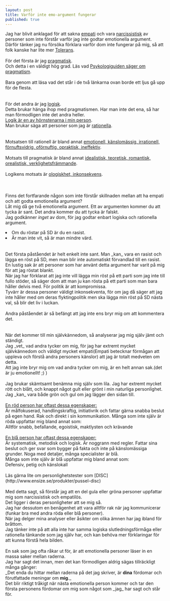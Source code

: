 ```yaml
---
layout: post
title: Varför inte emo-argument fungerar
published: true
---
```


Jag har blivit anklagad för att sakna [empati](http://sv.wikipedia.org/wiki/Empati) och vara [narcissistisk](http://sv.wikipedia.org/wiki/Narcissistisk_personlighetsst%C3%B6rning) av personer som inte förstår varför jag inte godtar emotionella argument. 
Därför tänker jag nu försöka förklara varför dom inte fungerar på mig, så att folk kanske har lite mer [Tolerans](http://dogshittaco.github.io/Tolerance/).<br/>
<br/>
För det första är jag [pragmatisk](http://sv.wiktionary.org/wiki/pragmatisk).<br/>
Och detta i en väldigt hög grad. Läs vad [Psykologiguiden säger om pragmatism](http://www.psykologiguiden.se/www/pages/?Lookup=pragmatism).<br/>
<br/>
Bara genom att läsa vad det står i de två länkarna ovan borde ett ljus gå upp för de flesta.<br/>
<br/>
<br/>
För det andra är jag [logisk](http://sv.wiktionary.org/wiki/logisk).<br/>
Detta brukar hänga ihop med pragmatismen. Har man inte det ena, så har man förmodligen inte det andra heller.<br/>
[Logik är en av hörnstenarna i min person](http://sv.wikipedia.org/wiki/Logik).<br/>
Man brukar säga att personer som jag är [rationella](http://g3.spraakdata.gu.se/saob/show.phtml?filenr=1/206/205.html).<br/>
<br />
<br/>
Motsatsen till rationell är bland annat [emotionell, känslomässig, irrationell, förnuftsvidrig, oförnuftig, opraktisk, ineffektiv](http://antonym.se/rationell).<br/>
<br/>
Motsats till pragmatisk är bland annat [idealistisk, teoretisk, romantisk, orealistisk, verklighetsfrämmande](http://antonym.se/pragmatisk).<br/>
<br/>
Logikens motsats är [ologiskhet, inkonsekvens](http://antonym.se/logik).<br/>
<br/>
<br/>
<br/>
Finns det fortfarande någon som inte förstår skillnaden mellan att ha empati och att godta emotionella argument?<br />
Låt mig då ge två emotionella argument. Ett av argumenten kommer du att tycka är sant. Det andra kommer du att tycka är falskt. <br/>
Jag godkänner _inget_ av dom, för jag godtar enbart logiska och rationella argument.<br/>
<li>
Om du röstar på SD är du en rasist.<br/>
</li>
<li>
Är man inte vit, så är man mindre värd.<br/>
</li>
<br/>
<br/>
Det första påståendet är helt enkelt inte sant. Man _kan_ vara en rasist och lägga en röst på SD, men man blir inte automatiskt förvandlad till en rasist.<br/>
En lustig sak är att personer som har använt detta argument har varit på mig för att jag röstat blankt.<br/>
När jag har förklarat att jag inte vill lägga min röst på ett parti som jag inte till fullo stöder, så säger dom att man ju kan rösta på ett parti som man bara håller delvis med. För politik är att kompromissa.<br/>
Tyvärr är dessa personer väldigt inkonsekventa, för om jag då säger att jag inte håller med om deras flyktingpolitik men ska lägga min röst på SD nästa val, så blir det liv i luckan.<br/>
<br/>
Andra påståendet är så befängt att jag inte ens bryr mig om att kommentera det.<br />
<br/>
<br/>
När det kommer till min självkännedom, så analyserar jag mig själv jämt och ständigt.<br/>
Jag _vet_ vad andra tycker om mig, för jag har extremt mycket självkännedom och väldigt mycket empati(Empati betecknar förmågan att uppleva och förstå andra personers känslor) att jag är totalt medveten om detta.<br/>
Att jag inte bryr mig om vad andra tycker om mig, är en helt annan sak.(det är ju emotionellt! ;) ) <br/>
<br />
Jag brukar skämtsamt benämna mig själv som lila. Jag har extremt mycket rött och blått, och knappt något gult eller grönt i min naturliga personlighet. Jag _kan_ vara både grön och gul om jag lägger den sidan till.<br/>
<br/>
<u>En röd person har oftast dessa egenskaper:</u><br/>
Är målfokuserad, handlingskraftig, initiativrik och fattar gärna snabba beslut på egen hand. Rak och direkt i sin kommunikation.
Många som inte själv är röda uppfattar mig bland annat som:<br/>
Alltför snabb, befallande, egoistisk, maktlysten och krävande<br/>
<br/>
<u>En blå person har oftast dessa egenskaper:</u><br/>
Är systematisk, metodisk och logisk. Är noggrann med regler. Fattar sina beslut och ger svar som bygger på fakta och inte på känslomässiga grunder. Noga med detaljer, många specialister är blå.<br/>
Många som inte själv är blå uppfattar mig bland annat som:<br/>
Defensiv, petig och känslokall<br/>
<br/>
Läs gärna lite om personlighetstester som [DISC](http://www.ensize.se/produkter/pussel-disc)<br/>
<br/>
Med detta sagt, så förstår jag att en del gula eller gröna personer uppfattar mig som narcissistisk och empatilös. <br/>
Det ligger i deras personligheter att se mig så.<br/>
Jag har dessutom en benägenhet att vara alltför rak när jag kommunicerar (funkar bra med andra röda eller blå personer). <br/>
När jag delger mina analyser eller åsikter om olika ämnen har jag ibland för bråttom.<br/>
Jag tänker inte på att alla inte har samma logiska slutledningsförmåga eller rationella tänkande som jag själv har, och kan behöva mer förklaringar för att kunna förstå hela bilden.<br/>
<br/>
En sak som jag ofta råkar ut för, är att emotionella personer läser in en massa saker mellan raderna. <br/>
Jag har sagt det innan, men det kan förmodligen aldrig sägas tillräckligt många gånger:<br/>
_Det enda du hittar mellan raderna på det jag skriver, är <b>dina</b> fördomar och förutfattade meningar om <b>mig</b>._<br/>
Det blir riktigt tråkigt när nästa emotionella person kommer och tar den första personens fördomar om mig som något som _jag_ har sagt och står för.<br/>